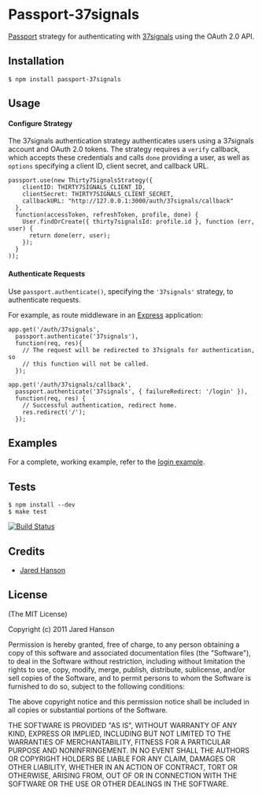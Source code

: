 # Passport-37signals

[Passport](https://github.com/jaredhanson/passport) strategy for authenticating
with [37signals](http://37signals.com/) using the OAuth 2.0 API.

## Installation

    $ npm install passport-37signals

## Usage

#### Configure Strategy

The 37signals authentication strategy authenticates users using a 37signals
account and OAuth 2.0 tokens.  The strategy requires a `verify` callback, which
accepts these credentials and calls `done` providing a user, as well as
`options` specifying a client ID, client secret, and callback URL.

    passport.use(new Thirty7SignalsStrategy({
        clientID: THIRTY7SIGNALS_CLIENT_ID,
        clientSecret: THIRTY7SIGNALS_CLIENT_SECRET,
        callbackURL: "http://127.0.0.1:3000/auth/37signals/callback"
      },
      function(accessToken, refreshToken, profile, done) {
        User.findOrCreate({ thirty7signalsId: profile.id }, function (err, user) {
          return done(err, user);
        });
      }
    ));

#### Authenticate Requests

Use `passport.authenticate()`, specifying the `'37signals'` strategy, to
authenticate requests.

For example, as route middleware in an [Express](http://expressjs.com/)
application:

    app.get('/auth/37signals',
      passport.authenticate('37signals'),
      function(req, res){
        // The request will be redirected to 37signals for authentication, so
        // this function will not be called.
      });

    app.get('/auth/37signals/callback', 
      passport.authenticate('37signals', { failureRedirect: '/login' }),
      function(req, res) {
        // Successful authentication, redirect home.
        res.redirect('/');
      });

## Examples

For a complete, working example, refer to the [login example](https://github.com/jaredhanson/passport-37signals/tree/master/examples/login).

## Tests

    $ npm install --dev
    $ make test

[![Build Status](https://secure.travis-ci.org/jaredhanson/passport-37signals.png)](http://travis-ci.org/jaredhanson/passport-37signals)

## Credits

  - [Jared Hanson](http://github.com/jaredhanson)

## License

(The MIT License)

Copyright (c) 2011 Jared Hanson

Permission is hereby granted, free of charge, to any person obtaining a copy of
this software and associated documentation files (the "Software"), to deal in
the Software without restriction, including without limitation the rights to
use, copy, modify, merge, publish, distribute, sublicense, and/or sell copies of
the Software, and to permit persons to whom the Software is furnished to do so,
subject to the following conditions:

The above copyright notice and this permission notice shall be included in all
copies or substantial portions of the Software.

THE SOFTWARE IS PROVIDED "AS IS", WITHOUT WARRANTY OF ANY KIND, EXPRESS OR
IMPLIED, INCLUDING BUT NOT LIMITED TO THE WARRANTIES OF MERCHANTABILITY, FITNESS
FOR A PARTICULAR PURPOSE AND NONINFRINGEMENT. IN NO EVENT SHALL THE AUTHORS OR
COPYRIGHT HOLDERS BE LIABLE FOR ANY CLAIM, DAMAGES OR OTHER LIABILITY, WHETHER
IN AN ACTION OF CONTRACT, TORT OR OTHERWISE, ARISING FROM, OUT OF OR IN
CONNECTION WITH THE SOFTWARE OR THE USE OR OTHER DEALINGS IN THE SOFTWARE.
